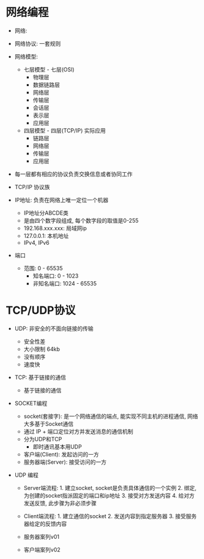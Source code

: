 # 网络编程
- 网络: 
- 网络协议: 一套规则
- 网络模型:
    - 七层模型 - 七层(OSI)
        - 物理层
        - 数据链路层
        - 网络层
        - 传输层
        - 会话层
        - 表示层
        - 应用层
    - 四层模型 - 四层(TCP/IP) 实际应用
        - 链路层
        - 网络层
        - 传输层
        - 应用层
        
- 每一层都有相应的协议负责交换信息或者协同工作
- TCP/IP 协议族
- IP地址: 负责在网络上唯一定位一个机器
    - IP地址分ABCDE类
    - 是由四个数字段组成, 每个数字段的取值是0-255
    - 192.168.xxx.xxx: 局域网ip
    - 127.0.0.1: 本机地址
    - IPv4, IPv6
    
- 端口
    - 范围: 0 - 65535
        - 知名端口: 0 - 1023  
        - 非知名端口: 1024 - 65535

# TCP/UDP协议
- UDP: 非安全的不面向链接的传输
    - 安全性差
    - 大小限制 64kb
    - 没有顺序
    - 速度快
- TCP: 基于链接的通信
    - 基于链接的通信
    
- SOCKET编程
    - socket(套接字): 是一个网络通信的端点, 能实现不同主机的进程通信, 网络大多基于Socket通信
    - 通过 IP + 端口定位对方并发送消息的通信机制
    - 分为UDP和TCP
        - 即时通讯基本用UDP
    - 客户端(Client): 发起访问的一方
    - 服务器端(Server): 接受访问的一方
    
- UDP 编程
    - Server端流程:
            1. 建立socket, socket是负责具体通信的一个实例
            2. 绑定, 为创建的socket指派固定的端口和ip地址
            3. 接受对方发送内容
            4. 给对方发送反馈, 此步骤为非必须步骤
    
    - Client端流程:
            1. 建立通信的socket
            2. 发送内容到指定服务器
            3. 接受服务器给定的反馈内容
    - 服务器案列v01
    - 客户端案列v02
        
